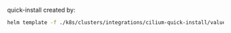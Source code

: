 quick-install created by:

```sh
helm template -f ./k8s/clusters/integrations/cilium-quick-install/values.yaml cilium/cilium > ./k8s/clusters/integrations/cilium-quick-install/quick-install.yaml
```
